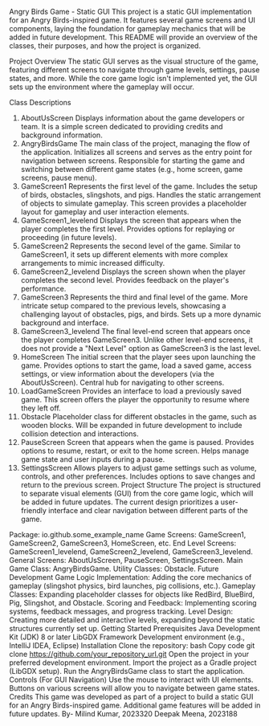 Angry Birds Game - Static GUI
This project is a static GUI implementation for an Angry Birds-inspired game. It features several game screens and UI components, laying the foundation for gameplay mechanics that will be added in future development. This README will provide an overview of the classes, their purposes, and how the project is organized.

Project Overview
The static GUI serves as the visual structure of the game, featuring different screens to navigate through game levels, settings, pause states, and more. While the core game logic isn't implemented yet, the GUI sets up the environment where the gameplay will occur.

Class Descriptions
1. AboutUsScreen
Displays information about the game developers or team. It is a simple screen dedicated to providing credits and background information.
2. AngryBirdsGame
The main class of the project, managing the flow of the application.
Initializes all screens and serves as the entry point for navigation between screens.
Responsible for starting the game and switching between different game states (e.g., home screen, game screens, pause menu).
3. GameScreen1
Represents the first level of the game.
Includes the setup of birds, obstacles, slingshots, and pigs.
Handles the static arrangement of objects to simulate gameplay.
This screen provides a placeholder layout for gameplay and user interaction elements.
4. GameScreen1_levelend
Displays the screen that appears when the player completes the first level.
Provides options for replaying or proceeding (in future levels).
5. GameScreen2
Represents the second level of the game.
Similar to GameScreen1, it sets up different elements with more complex arrangements to mimic increased difficulty.
6. GameScreen2_levelend
Displays the screen shown when the player completes the second level.
Provides feedback on the player's performance.
7. GameScreen3
Represents the third and final level of the game.
More intricate setup compared to the previous levels, showcasing a challenging layout of obstacles, pigs, and birds.
Sets up a more dynamic background and interface.
8. GameScreen3_levelend
The final level-end screen that appears once the player completes GameScreen3.
Unlike other level-end screens, it does not provide a "Next Level" option as GameScreen3 is the last level.
9. HomeScreen
The initial screen that the player sees upon launching the game.
Provides options to start the game, load a saved game, access settings, or view information about the developers (via the AboutUsScreen).
Central hub for navigating to other screens.
10. LoadGameScreen
Provides an interface to load a previously saved game.
This screen offers the player the opportunity to resume where they left off.
11. Obstacle
Placeholder class for different obstacles in the game, such as wooden blocks.
Will be expanded in future development to include collision detection and interactions.
12. PauseScreen
Screen that appears when the game is paused.
Provides options to resume, restart, or exit to the home screen.
Helps manage game state and user inputs during a pause.
13. SettingsScreen
Allows players to adjust game settings such as volume, controls, and other preferences.
Includes options to save changes and return to the previous screen.
Project Structure
The project is structured to separate visual elements (GUI) from the core game logic, which will be added in future updates. The current design prioritizes a user-friendly interface and clear navigation between different parts of the game.

Package: io.github.some_example_name
Game Screens: GameScreen1, GameScreen2, GameScreen3, HomeScreen, etc.
End Level Screens: GameScreen1_levelend, GameScreen2_levelend, GameScreen3_levelend.
General Screens: AboutUsScreen, PauseScreen, SettingsScreen.
Main Game Class: AngryBirdsGame.
Utility Classes: Obstacle.
Future Development
Game Logic Implementation: Adding the core mechanics of gameplay (slingshot physics, bird launches, pig collisions, etc.).
Gameplay Classes: Expanding placeholder classes for objects like RedBird, BlueBird, Pig, Slingshot, and Obstacle.
Scoring and Feedback: Implementing scoring systems, feedback messages, and progress tracking.
Level Design: Creating more detailed and interactive levels, expanding beyond the static structures currently set up.
Getting Started
Prerequisites
Java Development Kit (JDK) 8 or later
LibGDX Framework
Development environment (e.g., IntelliJ IDEA, Eclipse)
Installation
Clone the repository:
bash
Copy code
git clone https://github.com/your_repository_url.git
Open the project in your preferred development environment.
Import the project as a Gradle project (LibGDX setup).
Run the AngryBirdsGame class to start the application.
Controls (For GUI Navigation)
Use the mouse to interact with UI elements.
Buttons on various screens will allow you to navigate between game states.
Credits
This game was developed as part of a project to build a static GUI for an Angry Birds-inspired game. Additional game features will be added in future updates.
By-
Milind Kumar, 2023320
Deepak Meena, 2023188
